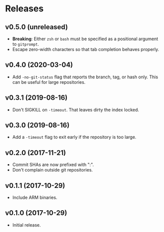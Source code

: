 Releases
========

v0.5.0 (unreleased)
-------------------

-   **Breaking**: Either `zsh` or `bash` must be specified as a positional
    argument to `gitprompt`.
-   Escape zero-width characters so that tab completion behaves properly.


v0.4.0 (2020-03-04)
-------------------

-   Add `-no-git-status` flag that reports the branch, tag, or hash only. This
    can be useful for large repositories.


v0.3.1 (2019-08-16)
-------------------

-   Don't SIGKILL on `-timeout`. That leaves dirty the index locked.


v0.3.0 (2019-08-16)
-------------------

-   Add a `-timeout` flag to exit early if the repository is too large.


v0.2.0 (2017-11-21)
-------------------

-   Commit SHAs are now prefixed with ":".
-   Don't complain outside git repositories.


v0.1.1 (2017-10-29)
-------------------

-   Include ARM binaries.


v0.1.0 (2017-10-29)
-------------------

-   Initial release.

